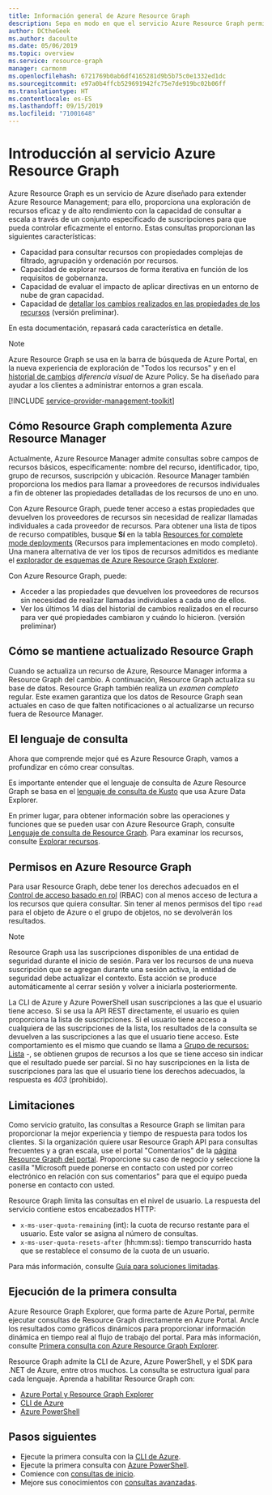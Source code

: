 ```yaml
---
title: Información general de Azure Resource Graph
description: Sepa en modo en que el servicio Azure Resource Graph permite realizar consultas complejas de recursos a escala.
author: DCtheGeek
ms.author: dacoulte
ms.date: 05/06/2019
ms.topic: overview
ms.service: resource-graph
manager: carmonm
ms.openlocfilehash: 6721769b0ab6df4165281d9b5b75c0e1332ed1dc
ms.sourcegitcommit: e97a0b4ffcb529691942fc75e7de919bc02b06ff
ms.translationtype: HT
ms.contentlocale: es-ES
ms.lasthandoff: 09/15/2019
ms.locfileid: "71001648"
---
```

# <a name="overview-of-the-azure-resource-graph-service"></a>Introducción al servicio Azure Resource Graph

Azure Resource Graph es un servicio de Azure diseñado para extender Azure Resource Management; para ello, proporciona una exploración de recursos eficaz y de alto rendimiento con la capacidad de consultar a escala a través de un conjunto especificado de suscripciones para que pueda controlar eficazmente el entorno. Estas consultas proporcionan las siguientes características:

- Capacidad para consultar recursos con propiedades complejas de filtrado, agrupación y ordenación por recursos.
- Capacidad de explorar recursos de forma iterativa en función de los requisitos de gobernanza.
- Capacidad de evaluar el impacto de aplicar directivas en un entorno de nube de gran capacidad.
- Capacidad de [detallar los cambios realizados en las propiedades de los recursos](./how-to/get-resource-changes.md) (versión preliminar).

En esta documentación, repasará cada característica en detalle.

> [!NOTE]
> Azure Resource Graph se usa en la barra de búsqueda de Azure Portal, en la nueva experiencia de exploración de "Todos los recursos" y en el [historial de cambios](../policy/how-to/determine-non-compliance.md#change-history-preview)
> _diferencia visual_ de Azure Policy. Se ha diseñado para ayudar a los clientes a administrar entornos a gran escala.

[!INCLUDE [service-provider-management-toolkit](../../../includes/azure-lighthouse-supported-service.md)]

## <a name="how-does-resource-graph-complement-azure-resource-manager"></a>Cómo Resource Graph complementa Azure Resource Manager

Actualmente, Azure Resource Manager admite consultas sobre campos de recursos básicos, específicamente: nombre del recurso, identificador, tipo, grupo de recursos, suscripción y ubicación. Resource Manager también proporciona los medios para llamar a proveedores de recursos individuales a fin de obtener las propiedades detalladas de los recursos de uno en uno.

Con Azure Resource Graph, puede tener acceso a estas propiedades que devuelven los proveedores de recursos sin necesidad de realizar llamadas individuales a cada proveedor de recursos. Para obtener una lista de tipos de recurso compatibles, busque **Sí** en la tabla [Resources for complete mode deployments](../../azure-resource-manager/complete-mode-deletion.md) (Recursos para implementaciones en modo completo). Una manera alternativa de ver los tipos de recursos admitidos es mediante el [explorador de esquemas de Azure Resource Graph Explorer](./first-query-portal.md#schema-browser).

Con Azure Resource Graph, puede:

- Acceder a las propiedades que devuelven los proveedores de recursos sin necesidad de realizar llamadas individuales a cada uno de ellos.
- Ver los últimos 14 días del historial de cambios realizados en el recurso para ver qué propiedades cambiaron y cuándo lo hicieron. (versión preliminar)

## <a name="how-resource-graph-is-kept-current"></a>Cómo se mantiene actualizado Resource Graph

Cuando se actualiza un recurso de Azure, Resource Manager informa a Resource Graph del cambio.
A continuación, Resource Graph actualiza su base de datos. Resource Graph también realiza un _examen completo_ regular. Este examen garantiza que los datos de Resource Graph sean actuales en caso de que falten notificaciones o al actualizarse un recurso fuera de Resource Manager.

## <a name="the-query-language"></a>El lenguaje de consulta

Ahora que comprende mejor qué es Azure Resource Graph, vamos a profundizar en cómo crear consultas.

Es importante entender que el lenguaje de consulta de Azure Resource Graph se basa en el [lenguaje de consulta de Kusto](../../data-explorer/data-explorer-overview.md) que usa Azure Data Explorer.

En primer lugar, para obtener información sobre las operaciones y funciones que se pueden usar con Azure Resource Graph, consulte [Lenguaje de consulta de Resource Graph](./concepts/query-language.md).
Para examinar los recursos, consulte [Explorar recursos](./concepts/explore-resources.md).

## <a name="permissions-in-azure-resource-graph"></a>Permisos en Azure Resource Graph

Para usar Resource Graph, debe tener los derechos adecuados en el [Control de acceso basado en rol](../../role-based-access-control/overview.md) (RBAC) con al menos acceso de lectura a los recursos que quiera consultar. Sin tener al menos permisos del tipo `read` para el objeto de Azure o el grupo de objetos, no se devolverán los resultados.

> [!NOTE]
> Resource Graph usa las suscripciones disponibles de una entidad de seguridad durante el inicio de sesión. Para ver los recursos de una nueva suscripción que se agregan durante una sesión activa, la entidad de seguridad debe actualizar el contexto. Esta acción se produce automáticamente al cerrar sesión y volver a iniciarla posteriormente.

La CLI de Azure y Azure PowerShell usan suscripciones a las que el usuario tiene acceso. Si se usa la API REST directamente, el usuario es quien proporciona la lista de suscripciones. Si el usuario tiene acceso a cualquiera de las suscripciones de la lista, los resultados de la consulta se devuelven a las suscripciones a las que el usuario tiene acceso. Este comportamiento es el mismo que cuando se llama a [Grupo de recursos: Lista](/rest/api/resources/resourcegroups/list) \-, se obtienen grupos de recursos a los que se tiene acceso sin indicar que el resultado puede ser parcial.
Si no hay suscripciones en la lista de suscripciones para las que el usuario tiene los derechos adecuados, la respuesta es _403_ (prohibido).

## <a name="throttling"></a>Limitaciones

Como servicio gratuito, las consultas a Resource Graph se limitan para proporcionar la mejor experiencia y tiempo de respuesta para todos los clientes. Si la organización quiere usar Resource Graph API para consultas frecuentes y a gran escala, use el portal "Comentarios" de la [página Resource Graph del portal](https://portal.azure.com/#blade/Microsoft_Azure_Policy/PolicyMenuBlade/ResourceGraph).
Proporcione su caso de negocio y seleccione la casilla "Microsoft puede ponerse en contacto con usted por correo electrónico en relación con sus comentarios" para que el equipo pueda ponerse en contacto con usted.

Resource Graph limita las consultas en el nivel de usuario. La respuesta del servicio contiene estos encabezados HTTP:

- `x-ms-user-quota-remaining` (int): la cuota de recurso restante para el usuario. Este valor se asigna al número de consultas.
- `x-ms-user-quota-resets-after` (hh:mm:ss): tiempo transcurrido hasta que se restablece el consumo de la cuota de un usuario.

Para más información, consulte [Guía para soluciones limitadas](./concepts/guidance-for-throttled-requests.md).

## <a name="running-your-first-query"></a>Ejecución de la primera consulta

Azure Resource Graph Explorer, que forma parte de Azure Portal, permite ejecutar consultas de Resource Graph directamente en Azure Portal. Ancle los resultados como gráficos dinámicos para proporcionar información dinámica en tiempo real al flujo de trabajo del portal. Para más información, consulte [Primera consulta con Azure Resource Graph Explorer](first-query-portal.md).

Resource Graph admite la CLI de Azure, Azure PowerShell, y el SDK para .NET de Azure, entre otros muchos. La consulta se estructura igual para cada lenguaje. Aprenda a habilitar Resource Graph con:

- [Azure Portal y Resource Graph Explorer](first-query-portal.md) 
- [CLI de Azure](first-query-azurecli.md#add-the-resource-graph-extension)
- [Azure PowerShell](first-query-powershell.md#add-the-resource-graph-module)

## <a name="next-steps"></a>Pasos siguientes

- Ejecute la primera consulta con la [CLI de Azure](first-query-azurecli.md).
- Ejecute la primera consulta con [Azure PowerShell](first-query-powershell.md).
- Comience con [consultas de inicio](./samples/starter.md).
- Mejore sus conocimientos con [consultas avanzadas](./samples/advanced.md).